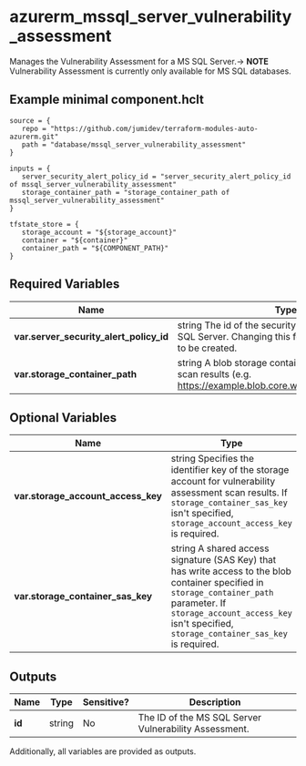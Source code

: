 # azurerm_mssql_server_vulnerability_assessment

Manages the Vulnerability Assessment for a MS SQL Server.-> **NOTE** Vulnerability Assessment is currently only available for MS SQL databases.

## Example minimal component.hclt

```hcl
source = {
   repo = "https://github.com/jumidev/terraform-modules-auto-azurerm.git" 
   path = "database/mssql_server_vulnerability_assessment" 
}

inputs = {
   server_security_alert_policy_id = "server_security_alert_policy_id of mssql_server_vulnerability_assessment" 
   storage_container_path = "storage_container_path of mssql_server_vulnerability_assessment" 
}

tfstate_store = {
   storage_account = "${storage_account}" 
   container = "${container}" 
   container_path = "${COMPONENT_PATH}" 
}

```

## Required Variables

| Name | Type |  Description |
| ---- | --------- |  ----------- |
| **var.server_security_alert_policy_id** | string  The id of the security alert policy of the MS SQL Server. Changing this forces a new resource to be created. | 
| **var.storage_container_path** | string  A blob storage container path to hold the scan results (e.g. <https://example.blob.core.windows.net/VaScans/>). | 

## Optional Variables

| Name | Type |  Description |
| ---- | --------- |  ----------- |
| **var.storage_account_access_key** | string  Specifies the identifier key of the storage account for vulnerability assessment scan results. If `storage_container_sas_key` isn't specified, `storage_account_access_key` is required. | 
| **var.storage_container_sas_key** | string  A shared access signature (SAS Key) that has write access to the blob container specified in `storage_container_path` parameter. If `storage_account_access_key` isn't specified, `storage_container_sas_key` is required. | 



## Outputs

| Name | Type | Sensitive? | Description |
| ---- | ---- | --------- | --------- |
| **id** | string | No  | The ID of the MS SQL Server Vulnerability Assessment. | 

Additionally, all variables are provided as outputs.
